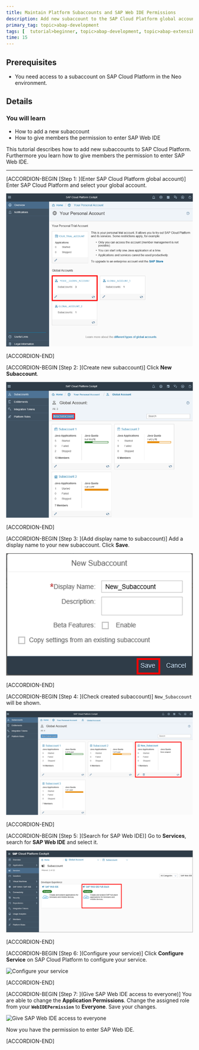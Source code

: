 ```yaml
---
title: Maintain Platform Subaccounts and SAP Web IDE Permissions
description: Add new subaccount to the SAP Cloud Platform global account and give permission to access SAP Web IDE to everyone.
primary_tag: topic>abap-development
tags: [  tutorial>beginner, topic>abap-development, topic>abap-extensibility  ]
time: 15
---
```


## Prerequisites   
  - You need access to a subaccount on SAP Cloud Platform in the Neo environment.

## Details
### You will learn
- How to add a new subaccount
- How to give members the permission to enter SAP Web IDE

This tutorial describes how to add new subaccounts to SAP Cloud Platform. Furthermore you learn how to give members the permission to enter SAP Web IDE.

---

[ACCORDION-BEGIN [Step 1: ](Enter SAP Cloud Platform global account)]
Enter SAP Cloud Platform and select your global account.

![Enter SAP Cloud Platform subaccount](sapcp.png)

[ACCORDION-END]

[ACCORDION-BEGIN [Step 2: ](Create new subaccount)]
Click **New Subaccount**.

![Create new subaccount](members.png)

[ACCORDION-END]

[ACCORDION-BEGIN [Step 3: ](Add display name to subaccount)]
Add a display name to your new subaccount. Click **Save**.

![Add display name to subaccount](newsubaccount.png)

[ACCORDION-END]

[ACCORDION-BEGIN [Step 4: ](Check created subaccount)]
`New_Subaccount` will be shown.

![Check created subaccount](subaccount.png)

[ACCORDION-END]

[ACCORDION-BEGIN [Step 5: ](Search for SAP Web IDE)]
Go to **Services**, search for **SAP Web IDE** and select it.

![Search for SAP Web IDE](webide.png)

[ACCORDION-END]

[ACCORDION-BEGIN [Step 6: ](Configure your service)]
Click **Configure Service** on SAP Cloud Platform to configure your service.

![Configure your service](configure.png)

[ACCORDION-END]

[ACCORDION-BEGIN [Step 7: ](Give SAP Web IDE access to everyone)]
You are able to change the **Application Permissions**. Change the assigned role from your **`WebIDEPermission`** to **Everyone**. Save your changes.

![Give SAP Web IDE access to everyone](permission.png)

Now you have the permission to enter SAP Web IDE.

[ACCORDION-END]
